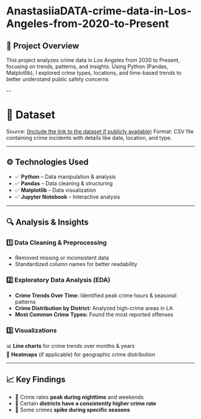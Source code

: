 # AnastasiiaDATA-crime-data-in-Los-Angeles-from-2020-to-Present

## 📌 Project Overview

This project analyzes crime data in Los Angeles from 2020 to Present, focusing on trends, patterns, and insights. Using Python (Pandas, Matplotlib), I explored crime types, locations, and time-based trends to better understand public safety concerns

--

# 📂 Dataset

Source: [(Include the link to the dataset if publicly available)](https://data.lacity.org/Public-Safety/Crime-Data-from-2020-to-Present/2nrs-mtv8/about_data)
Format: CSV file containing crime incidents with details like date, location, and type.

---

## ⚙️ Technologies Used  
- ✅ **Python** – Data manipulation & analysis  
- ✅ **Pandas** – Data cleaning & structuring  
- ✅ **Matplotlib** – Data visualization  
- ✅ **Jupyter Notebook** – Interactive analysis  

---

## 🔍 Analysis & Insights  

### 1️⃣ Data Cleaning & Preprocessing  
- Removed missing or inconsistent data  
- Standardized column names for better readability  

### 2️⃣ Exploratory Data Analysis (EDA)  
- **Crime Trends Over Time:** Identified peak crime hours & seasonal patterns  
- **Crime Distribution by District:** Analyzed high-crime areas in LA  
- **Most Common Crime Types:** Found the most reported offenses  

### 3️⃣ Visualizations  
📊 **Line charts** for crime trends over months & years  
📍 **Heatmaps** (if applicable) for geographic crime distribution  

---

## 📈 Key Findings  
- 📌 Crime rates **peak during nighttime** and weekends  
- 📌 Certain **districts have a consistently higher crime rate**  
- 📌 Some crimes **spike during specific seasons**   

